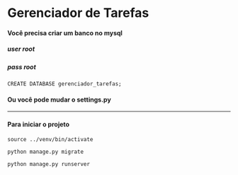 # Gerenciador de Tarefas

#### Você precisa criar um banco no mysql
##### user root
##### pass root
```
CREATE DATABASE gerenciador_tarefas;
```

#### Ou você pode mudar o settings.py

<hr>

#### Para iniciar o projeto
```
source ../venv/bin/activate

python manage.py migrate

python manage.py runserver

```
